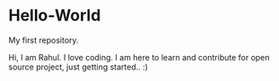 # Hello-World
My first repository.


Hi,
I am Rahul. I love coding. I am here to learn and contribute for open source project, just getting started.. :) 
